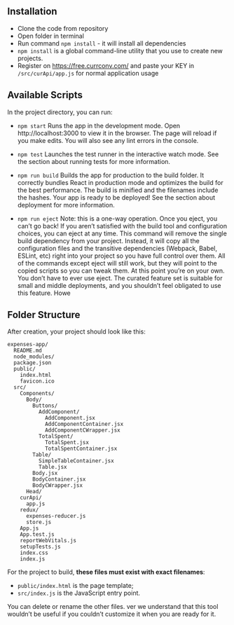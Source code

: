 ## Installation

- Clone the code from repository
- Open folder in terminal
- Run command `npm install` - it will install all dependencies
- `npm install` is a global command-line utility that you use to create new projects.
- Register on https://free.currconv.com/ and paste your KEY in `/src/curApi/app.js` for normal application usage

## Available Scripts

In the project directory, you can run:

- `npm start`
  Runs the app in the development mode.
  Open http://localhost:3000 to view it in the browser.
  The page will reload if you make edits.
  You will also see any lint errors in the console.

- `npm test`
  Launches the test runner in the interactive watch mode.
  See the section about running tests for more information.

- `npm run build`
  Builds the app for production to the build folder.
  It correctly bundles React in production mode and optimizes the build for the best performance.
  The build is minified and the filenames include the hashes.
  Your app is ready to be deployed!
  See the section about deployment for more information.

- `npm run eject`
  Note: this is a one-way operation. Once you eject, you can’t go back!
  If you aren’t satisfied with the build tool and configuration choices, you can eject at any time. This command will remove the single build dependency from your project.
  Instead, it will copy all the configuration files and the transitive dependencies (Webpack, Babel, ESLint, etc) right into your project so you have full control over them. All of the commands except eject will still work, but they will point to the copied scripts so you can tweak them. At this point you’re on your own.
  You don’t have to ever use eject. The curated feature set is suitable for small and middle deployments, and you shouldn’t feel obligated to use this feature. Howe

## Folder Structure

After creation, your project should look like this:

```
expenses-app/
  README.md
  node_modules/
  package.json
  public/
    index.html
    favicon.ico
  src/
    Components/
      Body/
        Buttons/
          AddComponent/
            AddComponent.jsx
            AddComponentContainer.jsx
            AddComponentCWrapper.jsx
          TotalSpent/
            TotalSpent.jsx
            TotalSpentContainer.jsx
        Table/
          SimpleTableContainer.jsx
          Table.jsx
        Body.jsx
        BodyContainer.jsx
        BodyCWrapper.jsx
      Head/
    curApi/
      app.js
    redux/
      expenses-reducer.js
      store.js
    App.js
    App.test.js
    reportWebVitals.js
    setupTests.js
    index.css
    index.js
```

For the project to build, **these files must exist with exact filenames**:

- `public/index.html` is the page template;
- `src/index.js` is the JavaScript entry point.

You can delete or rename the other files.
ver we understand that this tool wouldn’t be useful if you couldn’t customize it when you are ready for it.
